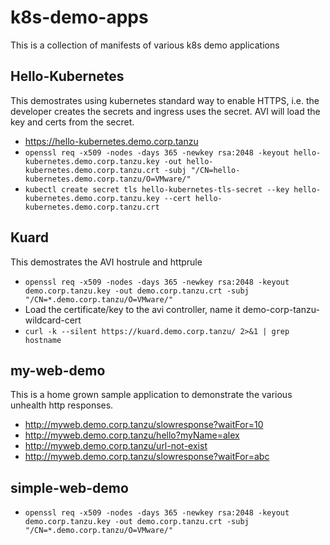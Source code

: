 # k8s-demo-apps
This is a collection of manifests of various k8s demo applications

## Hello-Kubernetes
This demostrates using kubernetes standard way to enable HTTPS, i.e. the developer creates the secrets and ingress uses the secret.  AVI will load the key and certs from the secret. 
- https://hello-kubernetes.demo.corp.tanzu
- `openssl req -x509 -nodes -days 365 -newkey rsa:2048 -keyout hello-kubernetes.demo.corp.tanzu.key -out hello-kubernetes.demo.corp.tanzu.crt -subj "/CN=hello-kubernetes.demo.corp.tanzu/O=VMware/"`
- `kubectl create secret tls hello-kubernetes-tls-secret --key hello-kubernetes.demo.corp.tanzu.key --cert hello-kubernetes.demo.corp.tanzu.crt`

## Kuard
This demostrates the AVI hostrule and httprule
- `openssl req -x509 -nodes -days 365 -newkey rsa:2048 -keyout demo.corp.tanzu.key -out demo.corp.tanzu.crt -subj "/CN=*.demo.corp.tanzu/O=VMware/"`
- Load the certificate/key to the avi controller, name it demo-corp-tanzu-wildcard-cert 
- `curl -k --silent https://kuard.demo.corp.tanzu/ 2>&1 | grep hostname`

## my-web-demo
This is a home grown sample application to demonstrate the various unhealth http responses. 
- http://myweb.demo.corp.tanzu/slowresponse?waitFor=10
- http://myweb.demo.corp.tanzu/hello?myName=alex
- http://myweb.demo.corp.tanzu/url-not-exist
- http://myweb.demo.corp.tanzu/slowresponse?waitFor=abc


## simple-web-demo
- `openssl req -x509 -nodes -days 365 -newkey rsa:2048 -keyout demo.corp.tanzu.key -out demo.corp.tanzu.crt -subj "/CN=*.demo.corp.tanzu/O=VMware/"`

